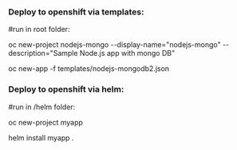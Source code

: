 ### Deploy to openshift via templates:

#run in root folder:

oc new-project nodejs-mongo --display-name="nodejs-mongo" --description="Sample Node.js app with mongo DB"

oc new-app -f templates/nodejs-mongodb2.json

### Deploy to openshift via helm:

#run in /helm folder:

oc new-project myapp

helm install myapp .
